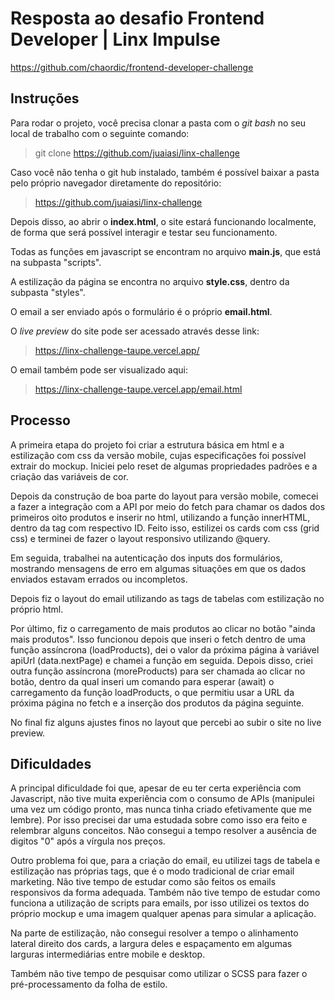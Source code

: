 # Resposta ao desafio Frontend Developer | Linx Impulse
https://github.com/chaordic/frontend-developer-challenge

## Instruções

Para rodar o projeto, você precisa clonar a pasta com o *git bash* no seu local de trabalho com o seguinte comando:
> git clone https://github.com/juaiasi/linx-challenge

Caso você não tenha o git hub instalado, também é possível baixar a pasta pelo próprio navegador diretamente do repositório:
> https://github.com/juaiasi/linx-challenge

Depois disso, ao abrir o **index.html**, o site estará funcionando localmente, de forma que será possível interagir e testar seu funcionamento.

Todas as funções em javascript se encontram no arquivo **main.js**, que está na subpasta "scripts".

A estilização da página se encontra no arquivo **style.css**, dentro da subpasta "styles".

O email a ser enviado após o formulário é o próprio **email.html**.

O *live preview* do site pode ser acessado através desse link:
> https://linx-challenge-taupe.vercel.app/

O email também pode ser visualizado aqui:
> https://linx-challenge-taupe.vercel.app/email.html

## Processo

A primeira etapa do projeto foi criar a estrutura básica em html e a estilização com css da versão mobile, cujas especificações foi possível extrair do mockup. Iniciei pelo reset de algumas propriedades padrões e a criação das variáveis de cor.

Depois da construção de boa parte do layout para versão mobile, comecei a fazer a integração com a API por meio do fetch para chamar os dados dos primeiros oito produtos e inserir no html, utilizando a função innerHTML, dentro da tag com respectivo ID.  Feito isso, estilizei os cards com css (grid css) e terminei de fazer o layout responsivo utilizando @query. 

Em seguida, trabalhei na autenticação dos inputs dos formulários, mostrando mensagens de erro em algumas situações em que os dados enviados estavam errados ou incompletos. 

Depois fiz o layout do email utilizando as tags de tabelas com estilização no próprio html. 

Por último, fiz o carregamento de mais produtos ao clicar no botão "ainda mais produtos". Isso funcionou depois que inseri o fetch dentro de uma função assíncrona (loadProducts), dei o valor da próxima página à variável apiUrl (data.nextPage) e chamei a função em seguida. Depois disso, criei outra função assíncrona (moreProducts) para ser chamada ao clicar no botão, dentro da qual inseri um comando para esperar (await) o carregamento da função loadProducts, o que permitiu usar a URL da próxima página no fetch e a inserção dos produtos da página seguinte.

No final fiz alguns ajustes finos no layout que percebi ao subir o site no live preview.

## Dificuldades

A principal dificuldade foi que, apesar de eu ter certa experiência com Javascript, não tive muita experiência com o consumo de APIs (manipulei uma vez um código pronto, mas nunca tinha criado efetivamente que me lembre). Por isso precisei dar uma estudada sobre como isso era feito e relembrar alguns conceitos. Não consegui a tempo resolver a ausência de digitos "0" após a vírgula nos preços.

Outro problema foi que, para a criação do email, eu utilizei tags de tabela e estilização nas próprias tags, que é o modo tradicional de criar email marketing. Não tive tempo de estudar como são feitos os emails responsivos da forma adequada. Também não tive tempo de estudar como funciona a utilização de scripts para emails, por isso utilizei os textos do próprio mockup e uma imagem qualquer apenas para simular a aplicação.

Na parte de estilização, não consegui resolver a tempo o alinhamento lateral direito dos cards, a largura deles e espaçamento em algumas larguras intermediárias entre mobile e desktop.

Também não tive tempo de pesquisar como utilizar o SCSS para fazer o pré-processamento da folha de estilo.
